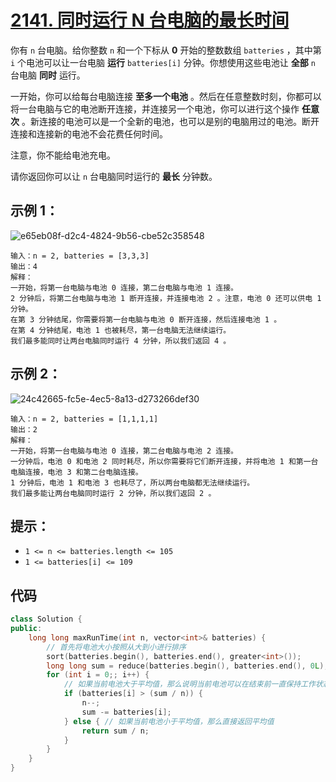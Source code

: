 # [2141. 同时运行 N 台电脑的最长时间](https://leetcode.cn/problems/maximum-running-time-of-n-computers/)

你有 `n` 台电脑。给你整数 `n` 和一个下标从 **0** 开始的整数数组 `batteries` ，其中第 `i` 个电池可以让一台电脑 **运行** `batteries[i]` 分钟。你想使用这些电池让 **全部** `n` 台电脑 **同时** 运行。

一开始，你可以给每台电脑连接 **至多一个电池** 。然后在任意整数时刻，你都可以将一台电脑与它的电池断开连接，并连接另一个电池，你可以进行这个操作 **任意次** 。新连接的电池可以是一个全新的电池，也可以是别的电脑用过的电池。断开连接和连接新的电池不会花费任何时间。

注意，你不能给电池充电。

请你返回你可以让 `n` 台电脑同时运行的 **最长** 分钟数。

## **示例 1：**

![e65eb08f-d2c4-4824-9b56-cbe52c358548](https://gitee.com/chen-houchao/images/raw/master/202503121152608.png)

```
输入：n = 2, batteries = [3,3,3]
输出：4
解释：
一开始，将第一台电脑与电池 0 连接，第二台电脑与电池 1 连接。
2 分钟后，将第二台电脑与电池 1 断开连接，并连接电池 2 。注意，电池 0 还可以供电 1 分钟。
在第 3 分钟结尾，你需要将第一台电脑与电池 0 断开连接，然后连接电池 1 。
在第 4 分钟结尾，电池 1 也被耗尽，第一台电脑无法继续运行。
我们最多能同时让两台电脑同时运行 4 分钟，所以我们返回 4 。
```

## **示例 2：**

![24c42665-fc5e-4ec5-8a13-d273266def30](https://gitee.com/chen-houchao/images/raw/master/202503121152388.png)

```
输入：n = 2, batteries = [1,1,1,1]
输出：2
解释：
一开始，将第一台电脑与电池 0 连接，第二台电脑与电池 2 连接。
一分钟后，电池 0 和电池 2 同时耗尽，所以你需要将它们断开连接，并将电池 1 和第一台电脑连接，电池 3 和第二台电脑连接。
1 分钟后，电池 1 和电池 3 也耗尽了，所以两台电脑都无法继续运行。
我们最多能让两台电脑同时运行 2 分钟，所以我们返回 2 。
```

## **提示：**

- `1 <= n <= batteries.length <= 105`
- `1 <= batteries[i] <= 109`

## 代码

```cpp
class Solution {
public:
    long long maxRunTime(int n, vector<int>& batteries) {
        // 首先将电池大小按照从大到小进行排序
        sort(batteries.begin(), batteries.end(), greater<int>());
        long long sum = reduce(batteries.begin(), batteries.end(), 0L);
        for (int i = 0;; i++) {
            // 如果当前电池大于平均值，那么说明当前电池可以在结束前一直保持工作状态，那么直接把该电池分配给某一电脑然后继续循环
            if (batteries[i] > (sum / n)) {
                n--;
                sum -= batteries[i];
            } else { // 如果当前电池小于平均值，那么直接返回平均值
                return sum / n;
            }
        }
    }
}
```

